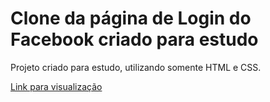 # Clone da página de Login do Facebook criado para estudo


Projeto criado para estudo, utilizando somente HTML e CSS.

<a href="https://thaleshp.github.io/clone-facebook-login/" target="_blank">Link para visualização</a>
